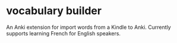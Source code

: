 # vocabulary builder

An Anki extension for import words from a Kindle to Anki. Currently
supports learning French for English speakers.

